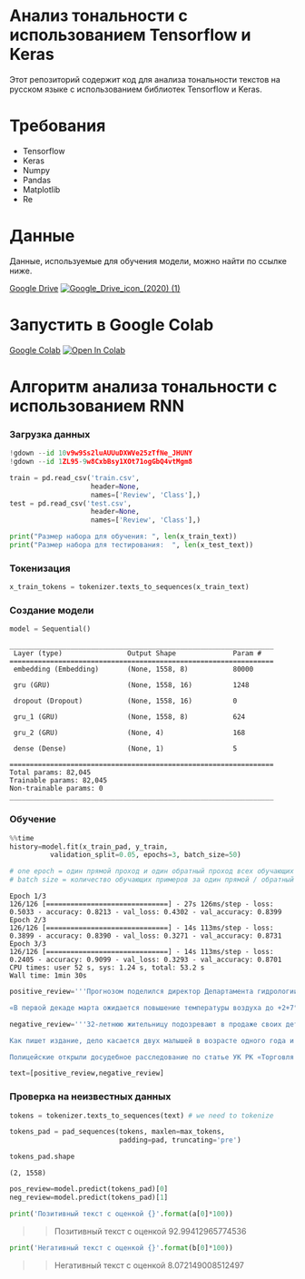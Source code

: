 # Анализ тональности с использованием Tensorflow и Keras
Этот репозиторий содержит код для анализа тональности текстов на русском языке с использованием библиотек Tensorflow и Keras.

# Требования
- Tensorflow
- Keras
- Numpy
- Pandas
- Matplotlib
- Re


# Данные
Данные, используемые для обучения модели, можно найти по ссылке ниже.

[Google Drive](https://drive.google.com/drive/folders/1XXU66O306ahuMs_X1LQZYSa9kcKU8lS4?usp=share_link)			[![Google_Drive_icon_(2020) (1)](https://user-images.githubusercontent.com/118125931/216775668-dd2e04ed-c06d-4c8e-b186-0e92789c98a3.png)](https://drive.google.com/drive/folders/1XXU66O306ahuMs_X1LQZYSa9kcKU8lS4?usp=share_link)


# Запустить в Google Colab    
[Google Colab](https://colab.research.google.com/drive/1NaYKqfcRwelH-FywcJ0zhbSQppYsMowa?usp=sharing)			[![Open In Colab](https://colab.research.google.com/assets/colab-badge.svg)](https://colab.research.google.com/drive/1NaYKqfcRwelH-FywcJ0zhbSQppYsMowa?usp=sharing)


# Алгоритм анализа тональности с использованием RNN



### Загрузка данных

```python
!gdown --id 10v9w9Ss2luAUUuDXWVe25zTfNe_JHUNY
!gdown --id 1ZL95-9w8CxbBsy1XOt71ogGbQ4vtMgm8
```


```python
train = pd.read_csv('train.csv', 
                    header=None, 
                    names=['Review', 'Class'],)
test = pd.read_csv('test.csv', 
                    header=None, 
                    names=['Review', 'Class'],)
```



```python
print("Размер набора для обучения: ", len(x_train_text))
print("Размер набора для тестирования:  ", len(x_test_text))
```
  
### Токенизация

```python
x_train_tokens = tokenizer.texts_to_sequences(x_train_text)
```


### Создание модели

```python
model = Sequential()
```

    _________________________________________________________________
     Layer (type)                Output Shape              Param #   
    =================================================================
     embedding (Embedding)       (None, 1558, 8)           80000     

     gru (GRU)                   (None, 1558, 16)          1248      

     dropout (Dropout)           (None, 1558, 16)          0         

     gru_1 (GRU)                 (None, 1558, 8)           624       

     gru_2 (GRU)                 (None, 4)                 168       

     dense (Dense)               (None, 1)                 5         

    =================================================================
    Total params: 82,045
    Trainable params: 82,045
    Non-trainable params: 0
    _________________________________________________________________



### Обучение

```python
%%time
history=model.fit(x_train_pad, y_train,
          validation_split=0.05, epochs=3, batch_size=50)

# one epoch = один прямой проход и один обратный проход всех обучающих примеров
# batch size = количество обучающих примеров за один прямой / обратный проход
```

    Epoch 1/3
    126/126 [==============================] - 27s 126ms/step - loss: 0.5033 - accuracy: 0.8213 - val_loss: 0.4302 - val_accuracy: 0.8399
    Epoch 2/3
    126/126 [==============================] - 14s 113ms/step - loss: 0.3899 - accuracy: 0.8390 - val_loss: 0.3271 - val_accuracy: 0.8731
    Epoch 3/3
    126/126 [==============================] - 14s 113ms/step - loss: 0.2405 - accuracy: 0.9099 - val_loss: 0.3293 - val_accuracy: 0.8701
    CPU times: user 52 s, sys: 1.24 s, total: 53.2 s
    Wall time: 1min 30s

       
        


```python
positive_review='''Прогнозом поделился директор Департамента гидрологии РГП «Казгидромет» Адель Ахметов. Во время брифинга Региональной службы коммуникаций Алматы он подчеркнул, что в мегаполисе ожидается ранняя весна.

«В первой декаде марта ожидается повышение температуры воздуха до +2+7°С, днем до +10+15°С. В среднем температура воздуха ожидается выше климатической нормы на 1°С. Более детализированный прогноз на март 2023 года по городу Алматы будет выпущен 15 февраля и будет уточняться декадными и недельными прогнозами», - резюмировал Ахметов.'''

negative_review='''32-летнюю жительницу подозревают в продаже своих детей в Атырау, сообщает издание «Ақ Жайық»

Как пишет издание, дело касается двух малышей в возрасте одного года и двух лет.

Полицейские открыли досудебное расследование по статье УК РК «Торговля несовершеннолетними».'''

text=[positive_review,negative_review]
```

### Проверка на неизвестных данных


```python
tokens = tokenizer.texts_to_sequences(text) # we need to tokenize
```


```python
tokens_pad = pad_sequences(tokens, maxlen=max_tokens,
                           padding=pad, truncating='pre')
```


```python
tokens_pad.shape
```




    (2, 1558)




```python
pos_review=model.predict(tokens_pad)[0]
neg_review=model.predict(tokens_pad)[1]
```


```python
print('Позитивный текст с оценкой {}'.format(a[0]*100))

```

>>Позитивный текст с оценкой 92.99412965774536



    


```python
print('Негативный текст с оценкой {}'.format(b[0]*100))
```
>>Негативный текст с оценкой 8.072149008512497


